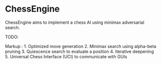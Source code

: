 # ChessEngine

ChessEngine aims to implement a chess AI using minimax adversarial search.

TODO: 

Markup : 1. Optimized move generation
         2. Minimax search using alpha-beta pruning
         3. Quiescence search to evaluate a position
         4. Iterative deepening
         5. Universal Chess Interface (UCI) to communicate with GUIs
